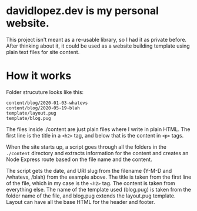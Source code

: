 # davidlopez.dev is my personal website.
This project isn't meant as a re-usable library, so I had it as private before. After thinking about it, it could be used as a website building template using plain text files for site content.

# How it works
Folder strucuture looks like this:

```
content/blog/2020-01-03-whatevs
content/blog/2020-05-19-blah
template/layout.pug
template/blog.pug
```

The files inside ./content are just plain files where I write in plain HTML. The first line is the title in a `<h2>` tag, and below that is the content in `<p>` tags.

When the site starts up, a script goes through all the folders in the `./content` directory and extracts information for the content and creates an Node Express route based on the file name and the content.

The script gets the date, and URI slug from the filename (Y-M-D and /whatevs, /blah) from the example above. The title is taken from the first line of the file, which in my case is the `<h2>` tag. The content is taken from everything else. The name of the template used (blog.pug) is taken from the folder name of the file, and blog.pug extends the layout.pug template. Layout can have all the base HTML for the header and footer.
